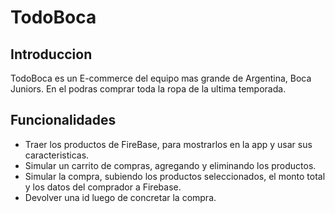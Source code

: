 # TodoBoca

## Introduccion

TodoBoca es un E-commerce del equipo mas grande de Argentina, Boca Juniors. En el podras comprar toda la ropa de la ultima temporada.

## Funcionalidades

- Traer los productos de FireBase, para mostrarlos en la app y usar sus caracteristicas.
- Simular un carrito de compras, agregando y eliminando los productos.
- Simular la compra, subiendo los productos seleccionados, el monto total y los datos del comprador a Firebase.
- Devolver una id luego de concretar la compra.
